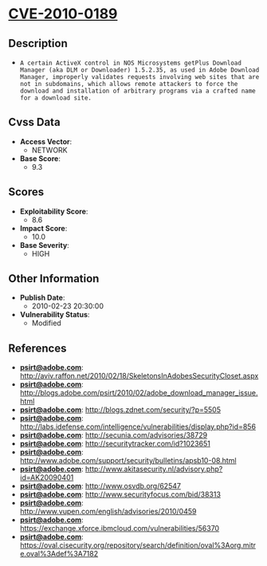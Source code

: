 
# [CVE-2010-0189](http://aviv.raffon.net/2010/02/18/SkeletonsInAdobesSecurityCloset.aspx)

## Description

- `A certain ActiveX control in NOS Microsystems getPlus Download Manager (aka DLM or Downloader) 1.5.2.35, as used in Adobe Download Manager, improperly validates requests involving web sites that are not in subdomains, which allows remote attackers to force the download and installation of arbitrary programs via a crafted name for a download site.`

## Cvss Data

- **Access Vector**:
  - NETWORK
- **Base Score**:
  - 9.3

## Scores

- **Exploitability Score**:
  - 8.6
- **Impact Score**:
  - 10.0
- **Base Severity**:
  - HIGH

## Other Information

- **Publish Date**:
  - 2010-02-23 20:30:00
- **Vulnerability Status**:
  - Modified

## References

- **psirt@adobe.com**: http://aviv.raffon.net/2010/02/18/SkeletonsInAdobesSecurityCloset.aspx
- **psirt@adobe.com**: http://blogs.adobe.com/psirt/2010/02/adobe_download_manager_issue.html
- **psirt@adobe.com**: http://blogs.zdnet.com/security/?p=5505
- **psirt@adobe.com**: http://labs.idefense.com/intelligence/vulnerabilities/display.php?id=856
- **psirt@adobe.com**: http://secunia.com/advisories/38729
- **psirt@adobe.com**: http://securitytracker.com/id?1023651
- **psirt@adobe.com**: http://www.adobe.com/support/security/bulletins/apsb10-08.html
- **psirt@adobe.com**: http://www.akitasecurity.nl/advisory.php?id=AK20090401
- **psirt@adobe.com**: http://www.osvdb.org/62547
- **psirt@adobe.com**: http://www.securityfocus.com/bid/38313
- **psirt@adobe.com**: http://www.vupen.com/english/advisories/2010/0459
- **psirt@adobe.com**: https://exchange.xforce.ibmcloud.com/vulnerabilities/56370
- **psirt@adobe.com**: https://oval.cisecurity.org/repository/search/definition/oval%3Aorg.mitre.oval%3Adef%3A7182
